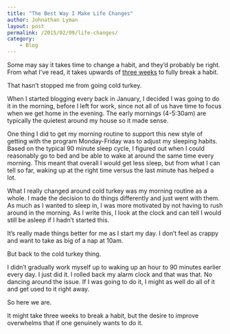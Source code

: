 ```yaml
---
title: "The Best Way I Make Life Changes"
author: Johnathan Lyman
layout: post
permalink: /2015/02/09/life-changes/
category:
    - Blog
---
```


Some may say it takes time to change a habit, and they’d probably be right. From what I’ve read, it takes upwards of [three weeks](http://www.brainpickings.org/2014/01/02/how-long-it-takes-to-form-a-new-habit/) to fully break a habit.&nbsp;

That hasn’t stopped me from going cold turkey.

When I started blogging every back in January, I decided I was going to do it in the morning, before I left for work, since not all of us have time to focus when we get home in the evening. The early mornings (4-5:30am) are typically the quietest around my house so it made sense.

One thing I did to get my morning routine to support this new style of getting with the program Monday-Friday was to adjust my sleeping habits. Based on the typical 90 minute sleep cycle, I figured out when I could reasonably go to bed and be able to wake at around the same time every morning. This meant that overall I would get less sleep, but from what I can tell so far, waking up at the right time versus the last minute has helped a lot.&nbsp;

What I really changed around cold turkey was my morning routine as a whole. I made the decision to do things differently and just went with them. As much as I wanted to sleep in, I was more motivated by not having to rush around in the morning. As I write this, I look at the clock and can tell I would still be asleep if I hadn’t started this.&nbsp;

It’s really made things better for me as I start my day. I don’t feel as crappy and want to take as big of a nap at 10am.

But back to the cold turkey thing.&nbsp;

I didn’t gradually work myself up to waking up an hour to 90 minutes earlier every day. I just did it. I rolled back my alarm clock and that was that. No dancing around the issue. If I was going to do it, I might as well do all of it and get used to it right away.

So here we are.

It might take three weeks to break a habit, but the desire to improve overwhelms that if one genuinely wants to do it.

